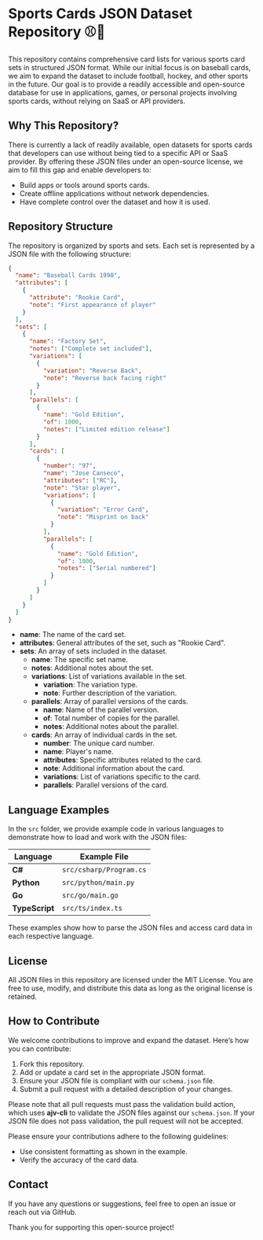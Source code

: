 # Sports Cards JSON Dataset Repository ⚾🏈

This repository contains comprehensive card lists for various sports card sets in structured JSON format. While our initial focus is on baseball cards, we aim to expand the dataset to include football, hockey, and other sports in the future. Our goal is to provide a readily accessible and open-source database for use in applications, games, or personal projects involving sports cards, without relying on SaaS or API providers.

## Why This Repository?

There is currently a lack of readily available, open datasets for sports cards that developers can use without being tied to a specific API or SaaS provider. By offering these JSON files under an open-source license, we aim to fill this gap and enable developers to:

- Build apps or tools around sports cards.
- Create offline applications without network dependencies.
- Have complete control over the dataset and how it is used.

## Repository Structure

The repository is organized by sports and sets. Each set is represented by a JSON file with the following structure:

```json
{
  "name": "Baseball Cards 1990",
  "attributes": [
    {
      "attribute": "Rookie Card",
      "note": "First appearance of player"
    }
  ],
  "sets": [
    {
      "name": "Factory Set",
      "notes": ["Complete set included"],
      "variations": [
        {
          "variation": "Reverse Back",
          "note": "Reverse back facing right"
        }
      ],
      "parallels": [
        {
          "name": "Gold Edition",
          "of": 1000,
          "notes": ["Limited edition release"]
        }
      ],
      "cards": [
        {
          "number": "97",
          "name": "Jose Canseco",
          "attributes": ["RC"],
          "note": "Star player",
          "variations": [
            {
              "variation": "Error Card",
              "note": "Misprint on back"
            }
          ],
          "parallels": [
            {
              "name": "Gold Edition",
              "of": 1000,
              "notes": ["Serial numbered"]
            }
          ]
        }
      ]
    }
  ]
}
```

- **name**: The name of the card set.
- **attributes**: General attributes of the set, such as "Rookie Card".
- **sets**: An array of sets included in the dataset.
  - **name**: The specific set name.
  - **notes**: Additional notes about the set.
  - **variations**: List of variations available in the set.
    - **variation**: The variation type.
    - **note**: Further description of the variation.
  - **parallels**: Array of parallel versions of the cards.
    - **name**: Name of the parallel version.
    - **of**: Total number of copies for the parallel.
    - **notes**: Additional notes about the parallel.
  - **cards**: An array of individual cards in the set.
    - **number**: The unique card number.
    - **name**: Player's name.
    - **attributes**: Specific attributes related to the card.
    - **note**: Additional information about the card.
    - **variations**: List of variations specific to the card.
    - **parallels**: Parallel versions of the card.

## Language Examples

In the `src` folder, we provide example code in various languages to demonstrate how to load and work with the JSON files:

| Language       | Example File            |
| -------------- | ----------------------- |
| **C#**         | `src/csharp/Program.cs` |
| **Python**     | `src/python/main.py`    |
| **Go**         | `src/go/main.go`        |
| **TypeScript** | `src/ts/index.ts`       |

These examples show how to parse the JSON files and access card data in each respective language.

## License

All JSON files in this repository are licensed under the MIT License. You are free to use, modify, and distribute this data as long as the original license is retained.

## How to Contribute

We welcome contributions to improve and expand the dataset. Here’s how you can contribute:

1. Fork this repository.
2. Add or update a card set in the appropriate JSON format.
3. Ensure your JSON file is compliant with our `schema.json` file.
4. Submit a pull request with a detailed description of your changes.

Please note that all pull requests must pass the validation build action, which uses **ajv-cli** to validate the JSON files against our `schema.json`. If your JSON file does not pass validation, the pull request will not be accepted.

Please ensure your contributions adhere to the following guidelines:

- Use consistent formatting as shown in the example.
- Verify the accuracy of the card data.

## Contact

If you have any questions or suggestions, feel free to open an issue or reach out via GitHub.

Thank you for supporting this open-source project!